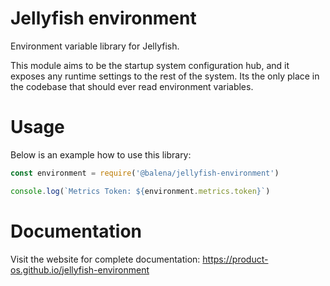 # Jellyfish environment

Environment variable library for Jellyfish.

This module aims to be the startup system configuration hub, and it exposes any
runtime settings to the rest of the system. Its the only place in the
codebase that should ever read environment variables.

# Usage

Below is an example how to use this library:

```js
const environment = require('@balena/jellyfish-environment')

console.log(`Metrics Token: ${environment.metrics.token}`)
```

# Documentation

Visit the website for complete documentation: https://product-os.github.io/jellyfish-environment
